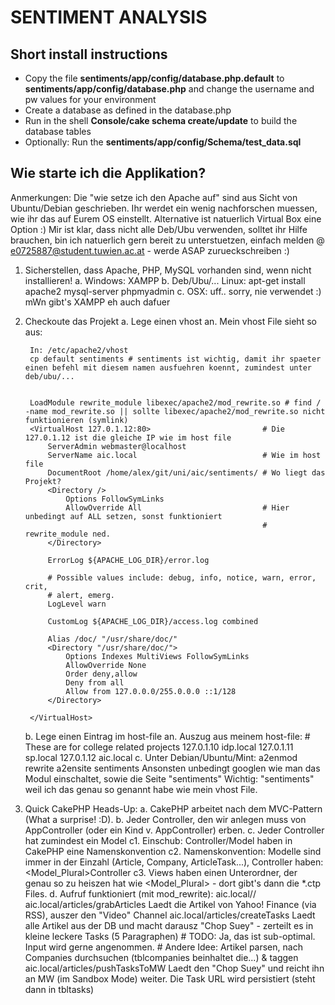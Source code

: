 SENTIMENT ANALYSIS
==================

Short install instructions
--------------------------

 - Copy the file __sentiments/app/config/database.php.default__ to __sentiments/app/config/database.php__ and change the username and pw values for your environment  
 - Create a database as defined in the database.php  
 - Run in the shell __Console/cake schema create/update__ to build the database tables  
 - Optionally: Run the __sentiments/app/config/Schema/test_data.sql__  




Wie starte ich die Applikation?
-------------------------------

Anmerkungen: Die "wie setze ich den Apache auf" sind aus Sicht von Ubuntu/Debian geschrieben.
			 Ihr werdet ein wenig nachforschen muessen, wie ihr das auf Eurem OS einstellt.
			 	Alternative ist natuerlich Virtual Box eine Option :)
			 	Mir ist klar, dass nicht alle Deb/Ubu verwenden, solltet ihr Hilfe brauchen, bin ich natuerlich gern bereit
			 	zu unterstuetzen, einfach melden @ e0725887@student.tuwien.ac.at - werde ASAP zurueckschreiben :) 

1. Sicherstellen, dass Apache, PHP, MySQL vorhanden sind, wenn nicht installieren!
	a. Windows: XAMPP
	b. Deb/Ubu/... Linux: 
		apt-get install apache2 mysql-server phpmyadmin
	c. OSX: uff.. sorry, nie verwendet :) mWn gibt's XAMPP eh auch dafuer
2. Checkoute das Projekt
	a. Lege einen vhost an.
		Mein vhost File sieht so aus:
		
		In: /etc/apache2/vhost
		cp default sentiments # sentiments ist wichtig, damit ihr spaeter einen befehl mit diesem namen ausfuehren koennt, zumindest unter deb/ubu/...
		 
		
		LoadModule rewrite_module libexec/apache2/mod_rewrite.so # find / -name mod_rewrite.so || sollte libexec/apache2/mod_rewrite.so nicht funktionieren (symlink)
		<VirtualHost 127.0.1.12:80>							# Die 127.0.1.12 ist die gleiche IP wie im host file
			ServerAdmin webmaster@localhost
			ServerName aic.local							# Wie im host file
			DocumentRoot /home/alex/git/uni/aic/sentiments/ # Wo liegt das Projekt?
			<Directory />
				Options FollowSymLinks
				AllowOverride All							# Hier unbedingt auf ALL setzen, sonst funktioniert 
															# rewrite_module ned.
			</Directory>
		
			ErrorLog ${APACHE_LOG_DIR}/error.log
		
			# Possible values include: debug, info, notice, warn, error, crit,
			# alert, emerg.
			LogLevel warn
		
			CustomLog ${APACHE_LOG_DIR}/access.log combined
		
		    Alias /doc/ "/usr/share/doc/"
		    <Directory "/usr/share/doc/">
		        Options Indexes MultiViews FollowSymLinks
		        AllowOverride None
		        Order deny,allow
		        Deny from all
		        Allow from 127.0.0.0/255.0.0.0 ::1/128
		    </Directory>
		
		</VirtualHost>
		
		
			
	b. Lege einen Eintrag im host-file an.
		Auszug aus meinem host-file:
		# These are for college related projects
		127.0.1.10	idp.local
		127.0.1.11	sp.local
		127.0.1.12	aic.local
	c. Unter Debian/Ubuntu/Mint: 
		a2enmod rewrite
		a2ensite sentiments
		Ansonsten unbedingt googlen wie man das Modul einschaltet, sowie die Seite "sentiments"
		Wichtig: "sentiments" weil ich das genau so genannt habe wie mein vhost File.
3. Quick CakePHP Heads-Up:
	a. CakePHP arbeitet nach dem MVC-Pattern (What a surprise! :D).
	b. Jeder Controller, den wir anlegen muss von AppController (oder ein Kind v. AppController) erben.
	c. Jeder Controller hat zumindest ein Model
		c1. Einschub: Controller/Model haben in CakePHP eine Namenskonvention
		c2. Namenskonvention: Modelle sind immer in der Einzahl (Article, Company, ArticleTask...),
							  Controller haben: <Model_Plural>Controller
		c3. Views haben einen Unterordner, der genau so zu heiszen hat wie <Model_Plural> - dort gibt's dann die *.ctp Files.
	d. Aufruf funktioniert (mit mod_rewrite): 
		aic.local/<ViewOrdner>/<Public Function>
		aic.local/articles/grabArticles
			Laedt die Artikel von Yahoo! Finance (via RSS), auszer den "Video" Channel
		aic.local/articles/createTasks
			Laedt alle Artikel aus der DB und macht darausz "Chop Suey" - zerteilt es in kleine leckere Tasks (5 Paragraphen)
				# TODO: Ja, das ist sub-optimal. Input wird gerne angenommen.
				#		Andere Idee: Artikel parsen, nach Companies durchsuchen (tblcompanies beinhaltet die...) & taggen
		aic.local/articles/pushTasksToMW
			Laedt den "Chop Suey" und reicht ihn an MW (im Sandbox Mode) weiter.
			Die Task URL wird persistiert (steht dann in tbltasks)


